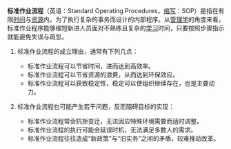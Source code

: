 **标准作业流程**（英语：Standard Operating Procedures，[缩写](https://zh.wikipedia.org/wiki/%E7%B8%AE%E5%AF%AB "缩写")：SOP）是指在有限[时间](https://zh.wikipedia.org/wiki/%E6%99%82%E9%96%93 "时间")与[资源](https://zh.wikipedia.org/wiki/%E8%B5%84%E6%BA%90 "资源")内，为了执行复杂的事务而设计的内部程序。从[管理学](https://zh.wikipedia.org/wiki/%E7%AE%A1%E7%90%86%E5%AD%B8 "管理学")的角度来看，标准作业程序能够缩短新进人员面对不熟练且复杂的[学习](https://zh.wikipedia.org/wiki/%E5%AD%B8%E7%BF%92 "学习")时间，只要按照步骤指示就能避免失误与疏忽。

1. 标准作业流程的成立理由，通常有下列几点：

	- 标准作业流程可以节省时间，进而达到高效率。
	- 标准作业流程可以节省资源的浪费，从而达到环保效应。
	- 标准作业流程可以获致稳定性，稳定可以使组织继续存在，也是主要动力。

2. 标准作业流程也可能产生若干问题，反而阻碍目标的实现：

	- 标准作业流程常会抗拒变迁，无法因应特殊环境需要而适时调整。
	- 标准作业流程的执行可能会延误时机，无法满足多数人的需求。
	- 标准作业流程往往造成“新政策”与“旧实务”之间的矛盾，较难推动改革。